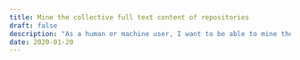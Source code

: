 ```yaml
---
title: Mine the collective full text content of repositories​
draft: false
description: "As a human or machine user, I want to be able to mine the collective full text content of repositories​ ​to​ ​discover​ ​new​ ​relationships​ ​and​ ​make​ ​new​ ​discoveries."
date: 2020-01-20
---
```


